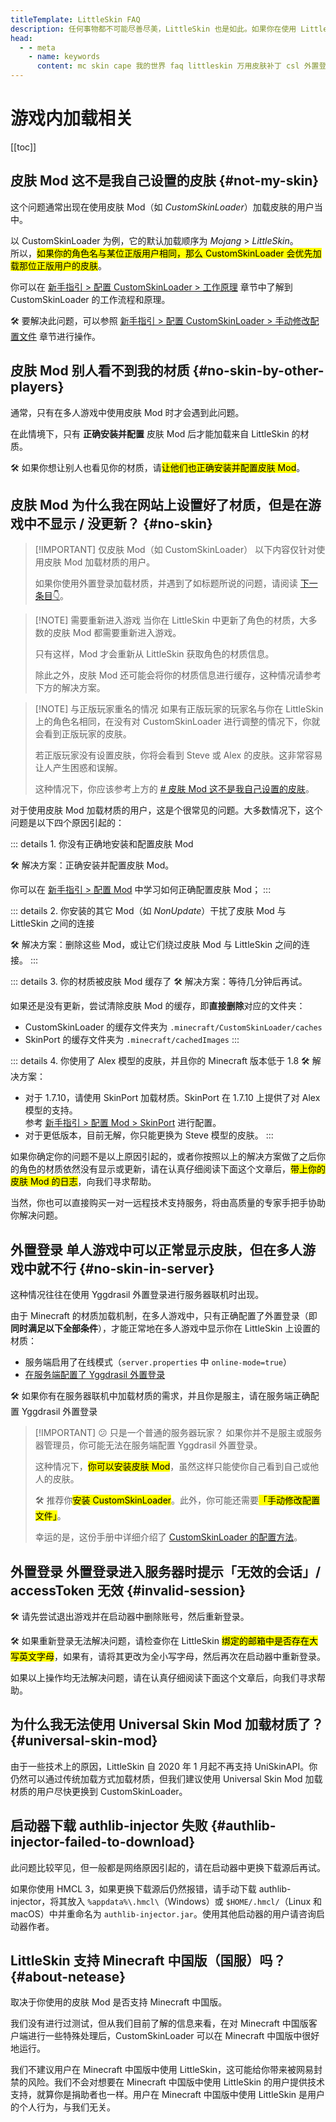```yaml
---
titleTemplate: LittleSkin FAQ
description: 任何事物都不可能尽善尽美，LittleSkin 也是如此。如果你在使用 LittleSkin 的过程中遇到了任何问题，看看这个也许会帮到你。
head:
  - - meta
    - name: keywords
      content: mc skin cape 我的世界 faq littleskin 万用皮肤补丁 csl 外置登录 皮肤站 披风 报错 打不开 加载 不显示 无效的会话 看不见 邮件 邮箱
---
```


# 游戏内加载相关

[[toc]]

## <Badge type="info">皮肤 Mod</Badge> <Badge type="tip" text="常见" /> 这不是我自己设置的皮肤 {#not-my-skin}

这个问题通常出现在使用皮肤 Mod（如 _CustomSkinLoader_）加载皮肤的用户当中。

以 CustomSkinLoader 为例，它的默认加载顺序为 _Mojang_ > _LittleSkin_。  
所以，<mark>如果你的角色名与某位正版用户相同，那么 CustomSkinLoader 会优先加载那位正版用户的皮肤</mark>。

你可以在 [新手指引 > 配置 CustomSkinLoader > 工作原理](/newbee/csl#how-it-works) 章节中了解到 CustomSkinLoader 的工作流程和原理。

🛠️ 要解决此问题，可以参照 [新手指引 > 配置 CustomSkinLoader > 手动修改配置文件](/newbee/csl#edit-csl-config) 章节进行操作。

## <Badge type="info">皮肤 Mod</Badge> <Badge type="tip" text="常见" /> 别人看不到我的材质 {#no-skin-by-other-players}

通常，只有在多人游戏中使用皮肤 Mod 时才会遇到此问题。

在此情境下，只有 **正确安装并配置** 皮肤 Mod 后才能加载来自 LittleSkin 的材质。

🛠️ 如果你想让别人也看见你的材质，请<mark>让他们也正确安装并配置皮肤 Mod</mark>。

## <Badge type="info">皮肤 Mod</Badge> <Badge type="tip" text="常见" /> 为什么我在网站上设置好了材质，但是在游戏中不显示 / 没更新？ {#no-skin}

> [!IMPORTANT] 仅皮肤 Mod（如 CustomSkinLoader）
> 以下内容仅针对使用皮肤 Mod 加载材质的用户。
>
> 如果你使用外置登录加载材质，并遇到了如标题所说的问题，请阅读 [下一条目👇](#no-skin-in-server)。

> [!NOTE] 需要重新进入游戏
> 当你在 LittleSkin 中更新了角色的材质，大多数的皮肤 Mod 都需要重新进入游戏。
>
> 只有这样，Mod 才会重新从 LittleSkin 获取角色的材质信息。
>
> 除此之外，皮肤 Mod 还可能会将你的材质信息进行缓存，这种情况请参考下方的解决方案。

> [!NOTE] 与正版玩家重名的情况
> 如果有正版玩家的玩家名与你在 LittleSkin 上的角色名相同，在没有对 CustomSkinLoader 进行调整的情况下，你就会看到正版玩家的皮肤。
>
> 若正版玩家没有设置皮肤，你将会看到 Steve 或 Alex 的皮肤。这非常容易让人产生困惑和误解。
>
> 这种情况下，你应该参考上方的 [# <Badge type="info">皮肤 Mod</Badge> <Badge type="tip" text="常见" /> 这不是我自己设置的皮肤](#not-my-skin)。

对于使用皮肤 Mod 加载材质的用户，这是个很常见的问题。大多数情况下，这个问题是以下四个原因引起的：

::: details 1. 你没有正确地安装和配置皮肤 Mod

🛠️ 解决方案：正确安装并配置皮肤 Mod。

你可以在 [新手指引 > 配置 Mod](/newbee/mod) 中学习如何正确配置皮肤 Mod；
:::

::: details 2. 你安装的其它 Mod（如 _NonUpdate_）干扰了皮肤 Mod 与 LittleSkin 之间的连接

🛠️ 解决方案：删除这些 Mod，或让它们绕过皮肤 Mod 与 LittleSkin 之间的连接。
:::

::: details 3. 你的材质被皮肤 Mod 缓存了 <Badge type="tip" text="🎯 最为常见" />
🛠️ 解决方案：等待几分钟后再试。

如果还是没有更新，尝试清除皮肤 Mod 的缓存，即**直接删除**对应的文件夹：

- CustomSkinLoader 的缓存文件夹为 `.minecraft/CustomSkinLoader/caches`
- SkinPort 的缓存文件夹为 `.minecraft/cachedImages`
:::

::: details 4. 你使用了 Alex 模型的皮肤，并且你的 Minecraft 版本低于 1.8
🛠️ 解决方案：

- 对于 1.7.10，请使用 SkinPort 加载材质。SkinPort 在 1.7.10 上提供了对 Alex 模型的支持。  
  参考 [新手指引 > 配置 Mod > SkinPort](/newbee/mod#skinport) 进行配置。
- 对于更低版本，目前无解，你只能更换为 Steve 模型的皮肤。
:::

<Helpme afdian readBeforeAsk>

<p>如果你确定你的问题不是以上原因引起的，或者你按照以上的解决方案做了之后你的角色的材质依然没有显示或更新，请在认真仔细阅读下面这个文章后，<mark>带上你的皮肤 Mod 的日志</mark>，向我们寻求帮助。</p>
<p>当然，你也可以直接购买一对一远程技术支持服务，将由高质量的专家手把手协助你解决问题。</p>

</Helpme>

## <Badge type="info">外置登录</Badge> <Badge type="tip" text="常见" /> 单人游戏中可以正常显示皮肤，但在多人游戏中就不行 {#no-skin-in-server}

这种情况往往在使用 Yggdrasil 外置登录进行服务器联机时出现。

由于 Minecraft 的材质加载机制，在多人游戏中，只有正确配置了外置登录（即**同时满足以下全部条件**），才能正常地在多人游戏中显示你在 LittleSkin 上设置的材质：

- 服务端启用了在线模式（`server.properties` 中 `online-mode=true`）
- [在服务端配置了 Yggdrasil 外置登录](/yggdrasil/server)

🛠️ 如果你有在服务器联机中加载材质的需求，并且你是服主，请在服务端正确配置 Yggdrasil 外置登录

> [!IMPORTANT] 😕 只是一个普通的服务器玩家？
> 如果你并不是服主或服务器管理员，你可能无法在服务端配置 Yggdrasil 外置登录。
>
> 这种情况下，<mark>你可以安装皮肤 Mod</mark>，虽然这样只能使你自己看到自己或他人的皮肤。
>
> 🛠️ 推荐你<mark>安装 CustomSkinLoader</mark>。此外，你可能还需要<mark>「手动修改配置文件」</mark>。
>
> 幸运的是，这份手册中详细介绍了 [CustomSkinLoader 的配置方法](/newbee/csl)。

## <Badge type="info">外置登录</Badge> <Badge type="tip" text="常见" /> 外置登录进入服务器时提示「无效的会话」/ accessToken 无效  {#invalid-session}

🛠️ 请先尝试退出游戏并在启动器中删除账号，然后重新登录。

🛠️ 如果重新登录无法解决问题，请检查你在 LittleSkin <mark>绑定的邮箱中是否存在大写英文字母</mark>，如果有，请将其更改为全小写字母，然后再次在启动器中重新登录。

<Helpme afdian readBeforeAsk>
如果以上操作均无法解决问题，请在认真仔细阅读下面这个文章后，向我们寻求帮助。
</Helpme>

## <Badge type="info" text="皮肤 Mod" /> 为什么我无法使用 Universal Skin Mod 加载材质了？ {#universal-skin-mod}

由于一些技术上的原因，LittleSkin 自 2020 年 1 月起不再支持 UniSkinAPI。你仍然可以通过传统加载方式加载材质，但我们建议使用 Universal Skin Mod 加载材质的用户尽快更换到 CustomSkinLoader。

## <Badge type="info" text="外置登录" /> 启动器下载 authlib-injector 失败  {#authlib-injector-failed-to-download}

此问题比较罕见，但一般都是网络原因引起的，请在启动器中更换下载源后再试。

如果你使用 HMCL 3，如果更换下载源后仍然报错，请手动下载 authlib-injector，将其放入 `%appdata%\.hmcl\`（Windows）或 `$HOME/.hmcl/`（Linux 和 macOS）中并重命名为 `authlib-injector.jar`。使用其他启动器的用户请咨询启动器作者。

## LittleSkin 支持 Minecraft 中国版（国服）吗？ {#about-netease}

取决于你使用的皮肤 Mod 是否支持 Minecraft 中国版。

我们没有进行过测试，但从我们目前了解的信息来看，在对 Minecraft 中国版客户端进行一些特殊处理后，CustomSkinLoader 可以在 Minecraft 中国版中很好地运行。

我们不建议用户在 Minecraft 中国版中使用 LittleSkin，这可能给你带来被网易封禁的风险。我们不会对想要在 Minecraft 中国版中使用 LittleSkin 的用户提供技术支持，就算你是捐助者也一样。用户在 Minecraft 中国版中使用 LittleSkin 是用户的个人行为，与我们无关。

